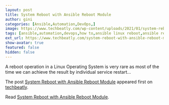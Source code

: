 ```yaml
---
layout: post
title: System Reboot with Ansible Reboot Module
author: gini
categories: [Ansible,Automation,DevOps,]
image: https://www.techbeatly.com/wp-content/uploads/2021/01/system-reboot-with-ansible-reboot-module-1024x683.png
tags: [ansible,automation,devops,how to,ansible linux reboot,ansible reboot module,ansible win_reboot module,ansible windows reboot,how to reboot linux using ansible,how to reboot system using ansible,how to reboot windows using ansible,reboot windows using ansible,system reboot with ansible reboot module,]
ext_url: https://www.techbeatly.com/system-reboot-with-ansible-reboot-module/
show-avatar: true
featured: false
hidden: false
---
```


<p>A reboot operation in a Linux Operating System is very rare as most of the time we can achieve the result by individual service restart&#46;&#46;&#46;</p>
<p>The post <a href="https://www.techbeatly.com/system-reboot-with-ansible-reboot-module/">System Reboot with Ansible Reboot Module</a> appeared first on <a href="https://www.techbeatly.com">techbeatly</a>.</p>

Read [System Reboot with Ansible Reboot Module](https://www.techbeatly.com/system-reboot-with-ansible-reboot-module/).